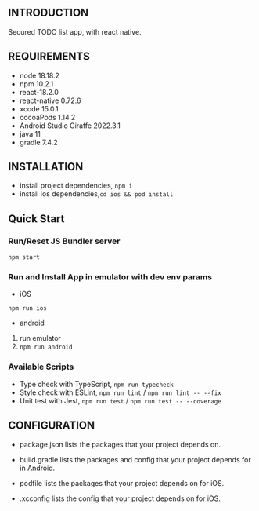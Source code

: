 INTRODUCTION
------------

Secured TODO list app, with react native.

REQUIREMENTS
------------

- node 18.18.2
- npm 10.2.1
- react-18.2.0
- react-native 0.72.6
- xcode 15.0.1
- cocoaPods 1.14.2
- Android Studio Giraffe 2022.3.1
- java 11
- gradle 7.4.2

INSTALLATION
------------

- install project dependencies, ```npm i```
- install ios dependencies,```cd ios && pod install```

Quick Start
------------

### Run/Reset JS Bundler server

```npm start```

### Run and Install App in emulator with dev env params

- iOS

```npm run ios```

- android

1. run emulator
2. ```npm run android```

### Available Scripts

- Type check with TypeScript,
```npm run typecheck```
- Style check with ESLint,
```npm run lint``` / ```npm run lint -- --fix```
- Unit test with Jest,
```npm run test``` / ```npm run test -- --coverage```

CONFIGURATION
-----------

- package.json
  lists the packages that your project depends on.

- build.gradle
  lists the packages and config that your project depends for in Android.

- podfile
  lists the packages that your project depends on for iOS.

- .xcconfig
  lists the config that your project depends on for iOS.
